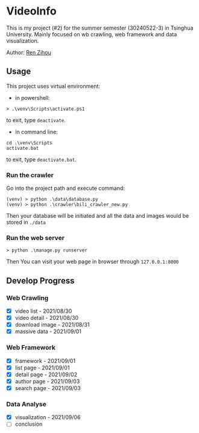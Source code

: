 # VideoInfo

This is my project (#2) for the summer semester (30240522-3) in Tsinghua University. Mainly focused on wb crawling, web framework and data visualization.

Author: [Ren Zihou](https://github.com/RenZihou)

## Usage

This project uses virtual environment:

* in powershell:

```
> .\venv\Scripts\activate.ps1
```

to exit, type `deactivate`.

* in command line:

```commandline
cd .\venv\Scripts
activate.bat
```

to exit, type `deactivate.bat`.

### Run the crawler

Go into the project path and execute command:

```
(venv) > python .\data\database.py
(venv) > python .\crawler\bili_crawler_new.py
```

Then your database will be initiated and all the data and images would be stored in `./data`

### Run the web server

```
> python .\manage.py runserver
```

Then You can visit your web page in browser through `127.0.0.1:8000`

## Develop Progress

### Web Crawling

- [x] video list - 2021/08/30
- [x] video detail - 2021/08/30
- [x] download image - 2021/08/31
- [x] massive data - 2021/09/01

### Web Framework

- [x] framework - 2021/09/01
- [x] list page - 2021/09/01
- [x] detail page - 2021/09/02
- [x] author page - 2021/09/03
- [x] search page - 2021/09/03

### Data Analyse

- [x] visualization - 2021/09/06
- [ ] conclusion
